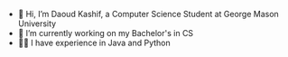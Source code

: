 - 👋 Hi, I’m Daoud Kashif, a Computer Science Student at George Mason University
- 📖 I’m currently working on my Bachelor's in CS
- 👨‍💻 I have experience in Java and Python


<!---
DaoudK04/DaoudK04 is a ✨ special ✨ repository because its `README.md` (this file) appears on your GitHub profile.
You can click the Preview link to take a look at your changes.
--->

